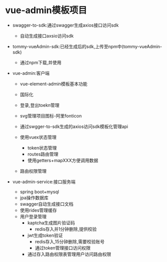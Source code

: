 # vue-admin模板项目

+ swagger-to-sdk:通过swagger生成axios接口访问sdk

  + 自动生成接口axsio访问sdk

+ tommy-vueAdmin-sdk:已经生成后的sdk,上传至npm中(tommy-vueAdmin-sdk)

  + 通过npm下载,并使用

+ vue-admin:客户端

  + vue-element-admin模板基本功能

  + 国际化

  + 登录,登出toekn管理

  + svg管理项目图标-阿里fonticon

  + 通过swgger-to-sdk生成的axios访问sdk模板化管理api

  + 使用vuex状态管理

    + token状态管理
    + routes路由管理
    + 使用getters+mapXXX方便调用数据

  + 路由权限管理

    

+ vue-admin-service:接口服务端

  + spring boot+mysql
  + jpa操作数据库
  + swagger自动生成接口文档
  + 使用rides管理缓存
  + 用户登录管理
    + kaptcha生成图片验证码
      + redis存入并1分钟删除,提供校验
    + jwt生成token验证
      + redis存入,15分钟删除,需要校验账号
      + 通过token管理接口访问权限
    + 通过存入路由权限表管理用户访问路由权限

